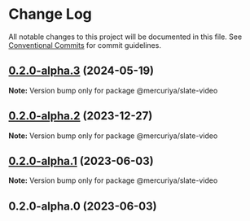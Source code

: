 # Change Log

All notable changes to this project will be documented in this file.
See [Conventional Commits](https://conventionalcommits.org) for commit guidelines.

## [0.2.0-alpha.3](https://github.com/newsiberian/slate-plugins/compare/@mercuriya/slate-video@0.2.0-alpha.2...@mercuriya/slate-video@0.2.0-alpha.3) (2024-05-19)

**Note:** Version bump only for package @mercuriya/slate-video





## [0.2.0-alpha.2](https://github.com/newsiberian/slate-plugins/compare/@mercuriya/slate-video@0.2.0-alpha.1...@mercuriya/slate-video@0.2.0-alpha.2) (2023-12-27)

**Note:** Version bump only for package @mercuriya/slate-video





## [0.2.0-alpha.1](https://github.com/newsiberian/slate-plugins/compare/@mercuriya/slate-video@0.1.1...@mercuriya/slate-video@0.2.0-alpha.1) (2023-06-03)

**Note:** Version bump only for package @mercuriya/slate-video





## 0.2.0-alpha.0 (2023-06-03)
